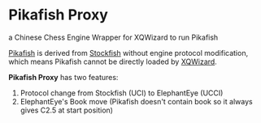 # Pikafish Proxy

a Chinese Chess Engine Wrapper for XQWizard to run Pikafish

[Pikafish](https://github.com/official-pikafish/Pikafish) is derived from [Stockfish](https://github.com/official-stockfish/Stockfish) without engine protocol modification, which means Pikafish cannot be directly loaded by [XQWizard](https://www.xqbase.com/xqwizard/xqwizard.htm).

**Pikafish Proxy** has two features:

1. Protocol change from Stockfish (UCI) to ElephantEye (UCCI)
2. ElephantEye's Book move (Pikafish doesn't contain book so it always gives C2.5 at start position)
